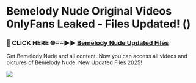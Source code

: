 # Bemelody Nude Original Videos 0nlyFans Leaked - Files Updated! ()

<h3>🔴 CLICK HERE 🌐==►► <a href="https://tinyurl.com/2p9ay9w9" rel="nofollow">Bemelody Nude Updated Files</a></h3>

Get Bemelody Nude and all content. Now you can access all videos and pictures of Bemelody Nude. New Updated Files 2025!

[![](https://i.imgur.com/KQgVmj3.gif)](https://tinyurl.com/2p9ay9w9)
